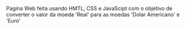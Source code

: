 Pagina Web feita usando HMTL, CSS e JavaScipt com o objetivo de converter o valor da moeda 'Real' para as moedas 'Dolar Americano' e 'Euro'
